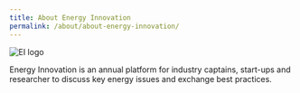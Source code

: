 ```yaml
---
title: About Energy Innovation
permalink: /about/about-energy-innovation/
---
```

![EI logo](/images/energy-innovation-banner-1190x360.png)

Energy Innovation is an annual platform for industry captains, start-ups and researcher to discuss key energy issues and exchange best practices. 
